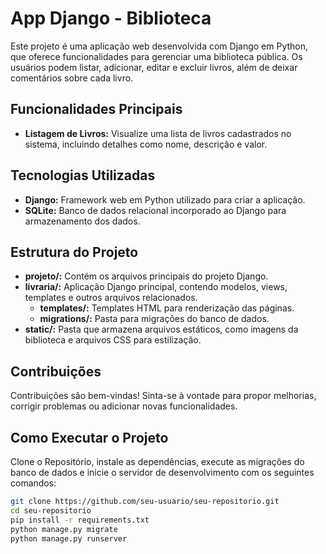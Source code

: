 # App Django - Biblioteca

Este projeto é uma aplicação web desenvolvida com Django em Python, que oferece funcionalidades para gerenciar uma biblioteca pública. Os usuários podem listar, adicionar, editar e excluir livros, além de deixar comentários sobre cada livro.

## Funcionalidades Principais

- **Listagem de Livros:** Visualize uma lista de livros cadastrados no sistema, incluindo detalhes como nome, descrição e valor.

## Tecnologias Utilizadas

- **Django:** Framework web em Python utilizado para criar a aplicação.
- **SQLite:** Banco de dados relacional incorporado ao Django para armazenamento dos dados.

## Estrutura do Projeto

- **projeto/:** Contém os arquivos principais do projeto Django.
- **livraria/:** Aplicação Django principal, contendo modelos, views, templates e outros arquivos relacionados.
  - **templates/:** Templates HTML para renderização das páginas.
  - **migrations/:** Pasta para migrações do banco de dados.
- **static/:** Pasta que armazena arquivos estáticos, como imagens da biblioteca e arquivos CSS para estilização.

## Contribuições

Contribuições são bem-vindas! Sinta-se à vontade para propor melhorias, corrigir problemas ou adicionar novas funcionalidades.

## Como Executar o Projeto

Clone o Repositório, instale as dependências, execute as migrações do banco de dados e inicie o servidor de desenvolvimento com os seguintes comandos:

```bash
git clone https://github.com/seu-usuario/seu-repositorio.git
cd seu-repositorio
pip install -r requirements.txt
python manage.py migrate
python manage.py runserver
